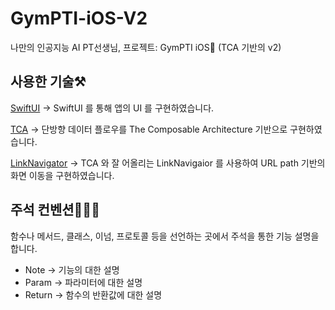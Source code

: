 # GymPTI-iOS-V2
나만의 인공지능 AI PT선생님, 프로젝트: GymPTI iOS🍏 (TCA 기반의 v2)

## 사용한 기술⚒️
[SwiftUI](https://developer.apple.com/kr/xcode/swiftui/) -> 
SwiftUI 를 통해 앱의 UI 를 구현하였습니다.

[TCA](https://github.com/pointfreeco/swift-composable-architecture) -> 
단방향 데이터 플로우를 The Composable Architecture 기반으로 구현하였습니다.

[LinkNavigator](https://github.com/interactord/LinkNavigator) ->
TCA 와 잘 어올리는 LinkNavigaior 를 사용하여 URL path 기반의 화면 이동을 구현하였습니다.

## 주석 컨벤션🧑🏻‍⚖️

함수나 메서드, 클래스, 이넘, 프로토콜 등을 선언하는 곳에서 주석을 통한 기능 설명을 합니다.

- Note -> 기능의 대한 설명
- Param -> 파라미터에 대한 설명
- Return -> 함수의 반환값에 대한 설명
